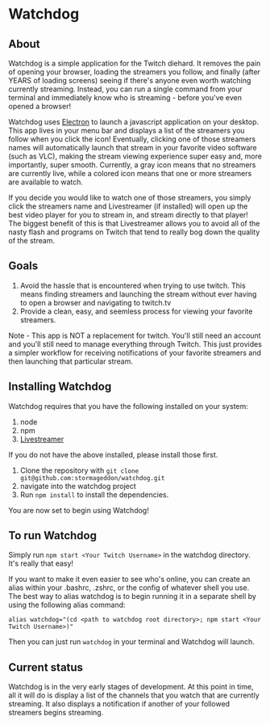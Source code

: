 # Watchdog

## About
Watchdog is a simple application for the Twitch diehard. It removes the pain of opening your browser, loading the streamers you follow, and finally (after YEARS of loading screens) seeing if there's anyone even worth watching currently streaming. Instead, you can run a single command from your terminal and immediately know who is streaming - before you've even opened a browser!

Watchdog uses [Electron](https://github.com/atom/electron) to launch a javascript application on your desktop. This app lives in your menu bar and displays a list of the streamers you follow when you click the icon! Eventually, clicking one of those streamers names will automatically launch that stream in your favorite video software (such as VLC), making the stream viewing experience super easy and, more importantly, super smooth. Currently, a gray icon means that no streamers are currently live, while a colored icon means that one or more streamers are available to watch.

If you decide you would like to watch one of those streamers, you simply click the streamers name and Livestreamer (if installed) will open up the best video player for you to stream in, and stream directly to that player! The biggest benefit of this is that Livestreamer allows you to avoid all of the nasty flash and programs on Twitch that tend to really bog down the quality of the stream.

## Goals
1. Avoid the hassle that is encountered when trying to use twitch. This means finding streamers and launching the stream without ever having to open a browser and navigating to twitch.tv
2. Provide a clean, easy, and seemless process for viewing your favorite streamers.

Note - This app is NOT a replacement for twitch. You'll still need an account and you'll still need to manage everything through Twitch. This just provides a simpler workflow for receiving notifications of your favorite streamers and then launching that particular stream.

## Installing Watchdog
Watchdog requires that you have the following installed on your system:

1. node
2. npm
3. [Livestreamer](https://github.com/chrippa/livestreamer)

If you do not have the above installed, please install those first.

1. Clone the repository with `git clone git@github.com:stormageddon/watchdog.git`
2. navigate into the watchdog project
3. Run `npm install` to install the dependencies.

You are now set to begin using Watchdog!

## To run Watchdog
Simply run `npm start <Your Twitch Username>` in the watchdog directory. It's really that easy!

If you want to make it even easier to see who's online, you can create an alias within your .bashrc, .zshrc, or the config of whatever shell you use. The best way to alias watchdog is to begin running it in a separate shell by using the following alias command:

`alias watchdog="(cd <path to watchdog root directory>; npm start <Your Twitch Username>)"`

Then you can just run `watchdog` in your terminal and Watchdog will launch.

## Current status
Watchdog is in the very early stages of development. At this point in time, all it will do is display a list of the channels that you watch that are currently streaming. It also displays a notification if another of your followed streamers begins streaming.
